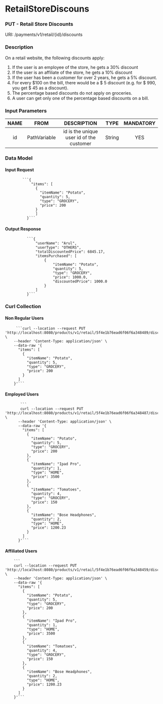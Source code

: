 # RetailStoreDiscouns

### PUT - Retail Store Discounts

URI: /payments/v1/retail/{id}/discounts

### Description

On a retail website, the following discounts apply:
1. If the user is an employee of the store, he gets a 30% discount
2. If the user is an affiliate of the store, he gets a 10% discount
3. If the user has been a customer for over 2 years, he gets a 5% discount.
4. For every $100 on the bill, there would be a $ 5 discount (e.g. for $ 990, you get $ 45
as a discount).
5. The percentage based discounts do not apply on groceries.
6. A user can get only one of the percentage based discounts on a bill.

### Input Parameters

| NAME | FROM | DESCRIPTION | TYPE | MANDATORY
| :---: | :---: | :---: | :---: | :---: |
| id | PathVariable | id is the unique user id of the customer | String | YES

### Data Model

#### Input Request

            ```{
                "items": [
                  {
                    "itemName": "Potato",
                    "quantity": 5,
                    "type": "GROCERY",
                    "price": 200
                  }
                  ]
              }```
              
#### Output Response

              ```{
                  "userName": "Arul",
                  "userType": "OTHERS",
                  "totalDiscountedPrice": 6845.17,
                  "itemsPurchased": [
                      {
                          "itemName": "Potato",
                          "quantity": 5,
                          "type": "GROCERY",
                          "price": 1000.0,
                          "discountedPrice": 1000.0
                      }
                  ]
              }```
              
 ### Curl Collection
 
 #### Non Regular Users
 
         ```curl --location --request PUT 'http://localhost:8080/products/v1/retail/5f4e1b76ead6f06f6a348489/discounts' \
        --header 'Content-Type: application/json' \
        --data-raw '{
          "items": [
            {
              "itemName": "Potato",
              "quantity": 5,
              "type": "GROCERY",
              "price": 200
            }
          ]
        }'```
        
 #### Employed Users
 
           ```
           curl --location --request PUT 'http://localhost:8080/products/v1/retail/5f4e1b76ead6f06f6a348487/discounts' \
          --header 'Content-Type: application/json' \
          --data-raw '{
            "items": [
              {
                "itemName": "Potato",
                "quantity": 5,
                "type": "GROCERY",
                "price": 200
              },
              {
                "itemName": "Ipad Pro",
                "quantity": 1,
                "type": "HOME",
                "price": 3500
              },
              {
                "itemName": "Tomatoes",
                "quantity": 4,
                "type": "GROCERY",
                "price": 150
              },
              {
                "itemName": "Bose Headphones",
                "quantity": 2,
                "type": "HOME",
                "price": 1200.23
              }
            ]
          }'```
          
 #### Affiliated Users
 
        ```
        curl --location --request PUT 'http://localhost:8080/products/v1/retail/5f4e1b76ead6f06f6a348459/discounts' \
        --header 'Content-Type: application/json' \
        --data-raw '{
          "items": [
            {
              "itemName": "Potato",
              "quantity": 5,
              "type": "GROCERY",
              "price": 200
            },
            {
              "itemName": "Ipad Pro",
              "quantity": 1,
              "type": "HOME",
              "price": 3500
            },
            {
              "itemName": "Tomatoes",
              "quantity": 4,
              "type": "GROCERY",
              "price": 150
            },
            {
              "itemName": "Bose Headphones",
              "quantity": 2,
              "type": "HOME",
              "price": 1200.23
            }
          ]
        }'```
        
        
 
